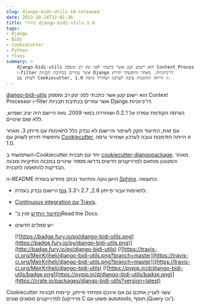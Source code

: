 ```yaml
---
slug: django-bidi-utils-10-released
date: 2013-10-24T12:01:26
title: שוחרר django-bidi-utils 1.0
tags: 
- Django
- BiDi
- Cookiecutter
- Python
- floss
summary: >
    django-bidi-utils הוא יישום קטן אשר כתבתי לפני זמן רב ומספק Context Processor
    ו-filter אשר עוזרים בכתיבת תבניות Django דו־כיווניות. מאחר וחיפשתי תירוץ
    לשחק עם Cookiecutter, זו הייתה הזדמנות טובה לעדכון ושחרור גרסה 1.0.
---
```

[django-bidi-utils](https://pypi.python.org/pypi/django-bidi-utils) הוא יישום
קטן אשר כתבתי לפני זמן רב ומספק Context Processor ו-filter אשר עוזרים בכתיבת
תבניות Django דו־כיווניות.

הגרסה הקודמת עמדה על 0.2.1 ושוחררה במאי 2009. מאז היישם היה יציב ושמיש, ללא שום
שינויים.

עם זאת, התיעוד נזקק לשיפור והיישום לא נבדק כלל לתאימות עם פייתון 3. מאחר
וחיפשתי תירוץ לשחק עם
[Cookiecutter](https://pypi.python.org/pypi/cookiecutter/0.6.4), זו הייתה
הזדמנות טובה לעדכון ושחרור גרסה 1.0.

השתמשתי ב-Cookiecutter יחד עם תבנית
[cookiecutter-djangopackage](https://github.com/pydanny/cookiecutter-djangopackage).
מאחר והמנגנון מותאם לפרוייקטים חדשים נדרשו מספר שינויים במבנה התיקיות ומבנה
הבדיקות להתאמה לתבנית.

ה-README הישן נוקה והתיעוד נכתב מחדש בעזרת [Sphinx](http://sphinx-doc.org/).
כתוצאה:

*   היישום נבדק בעזרת [tox](http://tox.readthedocs.org/en/latest/) לתאימות עבור פייתון 2.6, 2.7 ו־3.3.
    
*   [Continuous integration עם Travis](https://travis-ci.org/MeirKriheli/django-bidi-utils).
    
*   [התיעוד החדש](http://django-bidi-utils.readthedocs.org) זמין ב־Read the Docs.
    
*   יש סמלים חדשים:
    
    [![https://badge.fury.io/py/django-bidi-utils.png](https://badge.fury.io/py/django-bidi-utils.png)](http://badge.fury.io/py/django-bidi-utils) [![https://travis-ci.org/MeirKriheli/django-bidi-utils.png?branch=master](https://travis-ci.org/MeirKriheli/django-bidi-utils.png?branch=master)](https://travis-ci.org/MeirKriheli/django-bidi-utils) [![https://pypip.in/d/django-bidi-utils/badge.png](https://pypip.in/d/django-bidi-utils/badge.png)](https://crate.io/packages/django-bidi-utils?version=latest)

Cookiecutter עשוי לעניין אתכם גם אם אינכם מפתחי פייתון, קיימות תבניות
לפרוייקטים מסוגים שונים (פרוייקט C פשוט עם autotools, תוסף jQuery וכו').
